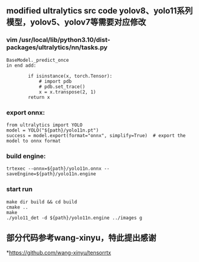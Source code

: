 
## modified ultralytics src code yolov8、yolo11系列模型，yolov5、yolov7等需要对应修改
### vim /usr/local/lib/python3.10/dist-packages/ultralytics/nn/tasks.py 
    BaseModel._predict_once
    in end add:
```
        if isinstance(x, torch.Tensor):
            # import pdb
            # pdb.set_trace()
            x = x.transpose(2, 1)
        return x
```
### export onnx:
```
from ultralytics import YOLO
model = YOLO("${path}/yolo11n.pt")
success = model.export(format="onnx", simplify=True)  # export the model to onnx format
```
### build engine:
```
trtexec --onnx=${path}/yolo11n.onnx --saveEngine=${path}/yolo11n.engine
```
### start run
```
make dir build && cd build
cmake ..
make
./yolo11_det -d ${path}/yolo11n.engine ../images g
```
## 部分代码参考wang-xinyu，特此提出感谢
*https://github.com/wang-xinyu/tensorrtx